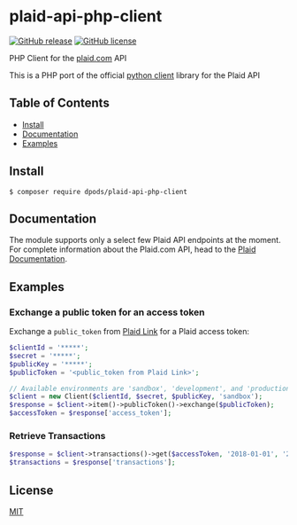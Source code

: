# plaid-api-php-client
 
[![GitHub release](https://img.shields.io/github/release/dpods/plaid-api-php-client.svg)](https://github.com/dpods/plaid-api-php-client) [![GitHub license](https://img.shields.io/github/license/dpods/plaid-api-php-client.svg)](https://github.com/dpods/plaid-api-php-client/blob/master/LICENSE)
 
PHP Client for the [plaid.com][1] API

This is a PHP port of the official [python client][2] library for the Plaid API


## Table of Contents

- [Install](#install)
- [Documentation](#documentation)
- [Examples](#examples)

## Install
```console
$ composer require dpods/plaid-api-php-client
```

## Documentation

The module supports only a select few Plaid API endpoints at the moment.  For complete information about
the Plaid.com API, head to the [Plaid Documentation][3].

## Examples

### Exchange a public token for an access token
Exchange a `public_token` from [Plaid Link][4] for a Plaid access token:
```php
$clientId = '*****';
$secret = '*****';
$publicKey = '*****';
$publicToken = '<public_token from Plaid Link>';

// Available environments are 'sandbox', 'development', and 'production'
$client = new Client($clientId, $secret, $publicKey, 'sandbox');
$response = $client->item()->publicToken()->exchange($publicToken);
$accessToken = $response['access_token'];
```

### Retrieve Transactions
```php
$response = $client->transactions()->get($accessToken, '2018-01-01', '2018-01-31');
$transactions = $response['transactions'];
```

## License
[MIT][5]

[1]: https://plaid.com
[2]: https://github.com/plaid/plaid-python
[3]: https://plaid.com/docs/api
[4]: https://github.com/plaid/link
[5]: https://github.com/dpods/plaid-api-php-client/blob/master/LICENSE
